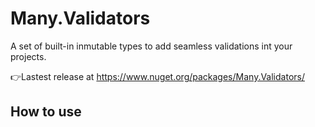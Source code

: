 # Many.Validators
A set of built-in inmutable types to add seamless validations int your projects.

👉Lastest release at https://www.nuget.org/packages/Many.Validators/

## **How to use**